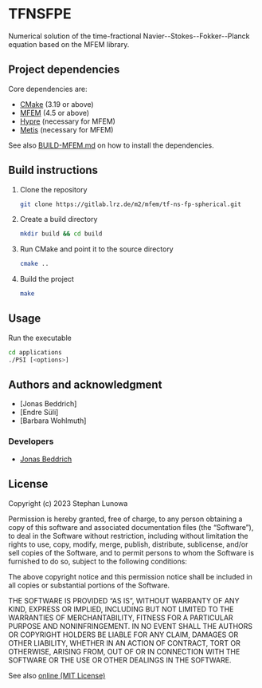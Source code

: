 # TFNSFPE 

Numerical solution of the time-fractional Navier--Stokes--Fokker--Planck equation based on the MFEM library.

## Project dependencies

Core dependencies are:

- [CMake](https://cmake.org/) (3.19 or above)
- [MFEM](https://mfem.org/) (4.5 or above)
- [Hypre](https://computing.llnl.gov/projects/hypre-scalable-linear-solvers-multigrid-methods) (necessary for MFEM)
- [Metis](http://glaros.dtc.umn.edu/gkhome/metis/metis/overview) (necessary for MFEM)

See also [BUILD-MFEM.md](./BUILD-MFEM.md) on how to install the dependencies.

## Build instructions
1. Clone the repository
   ```bash
   git clone https://gitlab.lrz.de/m2/mfem/tf-ns-fp-spherical.git
   ```
2. Create a build directory
   ```bash
   mkdir build && cd build
   ```
3. Run CMake and point it to the source directory
   ```bash
   cmake ..
   ```
4. Build the project
   ```bash
   make 
   ```

## Usage

Run the executable
```bash
cd applications
./PSI [<options>]
```

## Authors and acknowledgment

- [Jonas Beddrich]
- [Endre Süli]
- [Barbara Wohlmuth]


### Developers

- [Jonas Beddrich](mailto:jonas.beddrich@tum.de)


## License

Copyright (c) 2023 Stephan Lunowa

Permission is hereby granted, free of charge, to any person obtaining a copy of this software and associated
documentation files (the “Software”), to deal in the Software without restriction, including without limitation the
rights to use, copy, modify, merge, publish, distribute, sublicense, and/or sell copies of the Software, and to permit
persons to whom the Software is furnished to do so, subject to the following conditions:

The above copyright notice and this permission notice shall be
included in all copies or substantial portions of the Software.

THE SOFTWARE IS PROVIDED “AS IS”, WITHOUT WARRANTY OF ANY KIND, EXPRESS OR IMPLIED, INCLUDING BUT NOT LIMITED TO THE
WARRANTIES OF MERCHANTABILITY, FITNESS FOR A PARTICULAR PURPOSE AND NONINFRINGEMENT. IN NO EVENT SHALL THE AUTHORS OR
COPYRIGHT HOLDERS BE LIABLE FOR ANY CLAIM, DAMAGES OR OTHER LIABILITY, WHETHER IN AN ACTION OF CONTRACT, TORT OR
OTHERWISE, ARISING FROM, OUT OF OR IN CONNECTION WITH THE SOFTWARE OR THE USE OR OTHER DEALINGS IN THE SOFTWARE.

See also [online (MIT License)](https://opensource.org/license/mit/)
